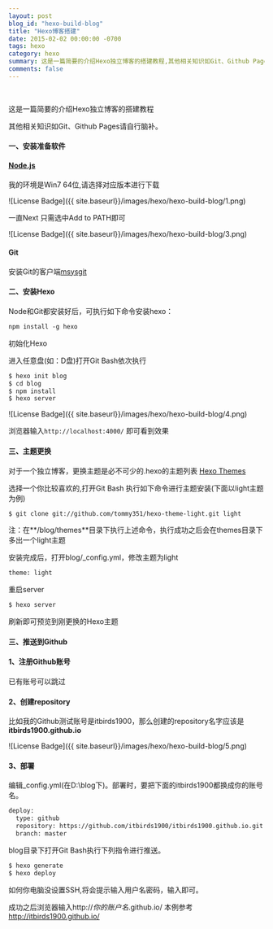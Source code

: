 ```yaml
---
layout: post
blog_id: "hexo-build-blog"
title: "Hexo博客搭建"
date: 2015-02-02 00:00:00 -0700
tags: hexo
category: hexo
summary: 这是一篇简要的介绍Hexo独立博客的搭建教程,其他相关知识如Git、Github Pages请自行脑补。
comments: false
---
```

<br>

这是一篇简要的介绍Hexo独立博客的搭建教程

其他相关知识如Git、Github Pages请自行脑补。

#### **一、安装准备软件**

#### [Node.js](http://nodejs.org/download/)

我的环境是Win7 64位,请选择对应版本进行下载

![License Badge]({{ site.baseurl}}/images/hexo/hexo-build-blog/1.png)

一直Next  只需选中Add to PATH即可

![License Badge]({{ site.baseurl}}/images/hexo/hexo-build-blog/3.png)

#### Git

安装Git的客户端[msysgit](http://msysgit.github.io/)

#### **二、安装Hexo**

Node和Git都安装好后，可执行如下命令安装hexo：

```diff
npm install -g hexo
```

初始化Hexo

进入任意盘(如：D盘)打开Git Bash依次执行

```diff
$ hexo init blog
$ cd blog
$ npm install
$ hexo server
```

![License Badge]({{ site.baseurl}}/images/hexo/hexo-build-blog/4.png)

浏览器输入`http://localhost:4000/` 即可看到效果

#### **三、主题更换**

对于一个独立博客，更换主题是必不可少的.hexo的主题列表 [Hexo Themes](https://github.com/hexojs/hexo/wiki/Themes)

选择一个你比较喜欢的,打开Git Bash 执行如下命令进行主题安装(下面以light主题为例)

```diff
$ git clone git://github.com/tommy351/hexo-theme-light.git light
```

注：在**/blog/themes**目录下执行上述命令，执行成功之后会在themes目录下多出一个light主题

安装完成后，打开blog/_config.yml，修改主题为light

```diff
theme: light
```

重启server

```diff
$ hexo server
```

刷新即可预览到刚更换的Hexo主题

#### **三、推送到Github**

#### 1、注册Github账号

已有账号可以跳过

#### 2、创建repository

比如我的Github测试账号是itbirds1900，那么创建的repository名字应该是**itbirds1900.github.io**

![License Badge]({{ site.baseurl}}/images/hexo/hexo-build-blog/5.png)

#### 3、部署

编辑_config.yml(在D:\blog下)。部署时，要把下面的itbirds1900都换成你的账号名。

```diff
deploy:
  type: github
  repository: https://github.com/itbirds1900/itbirds1900.github.io.git
  branch: master
```

blog目录下打开Git Bash执行下列指令进行推送。

```diff
$ hexo generate
$ hexo deploy
```

如何你电脑没设置SSH,将会提示输入用户名密码，输入即可。

成功之后浏览器输入http://*你的账户名*.github.io/    本例参考 http://itbirds1900.github.io/


